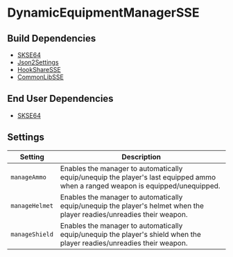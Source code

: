 # DynamicEquipmentManagerSSE

## Build Dependencies
* [SKSE64](https://skse.silverlock.org/)
* [Json2Settings](https://github.com/Ryan-rsm-McKenzie/Json2Settings)
* [HookShareSSE](https://github.com/Ryan-rsm-McKenzie/HookShareSSE)
* [CommonLibSSE](https://github.com/Ryan-rsm-McKenzie/CommonLibSSE)

## End User Dependencies
* [SKSE64](https://skse.silverlock.org/)

## Settings
Setting | Description
--- | ---
`manageAmmo` | Enables the manager to automatically equip/unequip the player's last equipped ammo when a ranged weapon is equipped/unequipped.
`manageHelmet` | Enables the manager to automatically equip/unequip the player's helmet when the player readies/unreadies their weapon.
`manageShield` | Enables the manager to automatically equip/unequip the player's shield when the player readies/unreadies their weapon.
